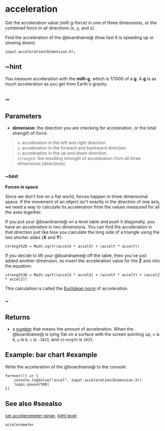 # acceleration

Get the acceleration value (milli g-force) in one of three dimensions, or the combined force in all directions (x, y, and z).

Find the acceleration of the @boardname@ (how fast it is speeding up or slowing down).

```sig
input.acceleration(Dimension.X);
```

## ~hint

You measure acceleration with the **milli-g**, which is 1/1000 of a **g**.
A **g** is as much acceleration as you get from Earth's gravity.

## ~

## Parameters

* **dimension**: the direction you are checking for acceleration, or the total strength of force.
>`x`: acceleration in the left and right direction.<br/>
`y`: acceleration in the forward and backward direction.<br/>
`z`: acceleration in the up and down direction.<br/>
`strength`: the resulting strength of acceleration from all three dimensions (directions).

### ~hint

**Forces in space**

Since we don't live on a flat world, forces happen in three dimensional space. If the movement of an object isn't exactly in the direction of one axis, we need a way to calculate its acceleration from the values measured for all the axes together.

If you put your @boardname@ on a level table and push it diagonally, you have an acceleration in two dimensions. You can find the acceleration in that direction just like how you calculate the long side of a triangle using the two shorter sides (**X** and **Y**): 

```strength2D = Math.sqrt((accelX * accelX) + (accelY * accelY))```

If you decide to lift your @boardname@ off the table, then you've just added another dimension, so insert the acceleration value for the **Z** axis into the equation:

```strength3D = Math.sqrt((accelX * accelX) + (accelY * accelY) + (accelZ * accelZ))```

This calculation is called the [Euclidean norm](https://en.wikipedia.org/wiki/Euclidean_norm) of acceleration.

### ~

## Returns

* a [number](/types/number) that means the amount of acceleration. When the @boardname@ is lying flat on a surface with the screen pointing up, `x` is `0`, `y` is `0`, `z` is `-1023`, and `strength` is `1023`.

## Example: bar chart #example

Write the acceleration of the @boardname@ to the console.

```blocks
forever(() => {
    console.logValue("accel", input.acceleration(Dimension.X))
    loops.pause(500)
})
```

## See also #seealso

[set accelerometer range](/reference/input/set-accelerometer-range),
[light level](/reference/input/light-level)

```package
accelerometer
```